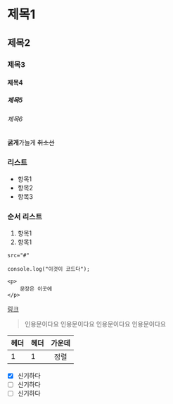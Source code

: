 # 제목1
## 제목2
### 제목3
#### 제목4
##### 제목5
###### 제목6


**굵게**가늘게
~~취소선~~

### 리스트
- 항목1
- 항목2
- 항목3

### 순서 리스트
1. 항목1
2. 항목1



`src="#"`

```
console.log("이것이 코드다");
```
    
    
```
<p>
	문장은 이곳에
</p>
```
    
[링크](https://naver.com)


>인용문이다요 인용문이다요 인용문이다요 인용문이다요

|헤더|헤더|가운데  |
|---|---|:---:|
|1  |1  |정렬    |


- [X] 신기하다
- [ ] 신기하다
- [ ] 신기하다
